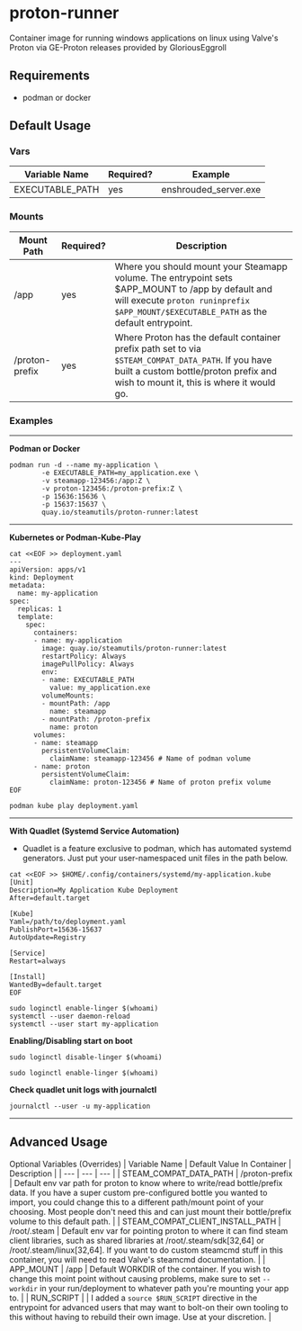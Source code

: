 # proton-runner
Container image for running windows applications on linux using Valve's Proton via GE-Proton releases provided by GloriousEggroll

## Requirements

- podman or docker

## Default Usage

### Vars
| Variable Name | Required? | Example |
| --- | --- | --- |
| EXECUTABLE_PATH | yes | enshrouded_server.exe |

### Mounts
| Mount Path | Required? | Description |
| --- | --- | --- |
| /app | yes | Where you should mount your Steamapp volume. The entrypoint sets $APP_MOUNT to /app by default and will execute `proton runinprefix $APP_MOUNT/$EXECUTABLE_PATH` as the default entrypoint. |
| /proton-prefix | yes | Where Proton has the default container prefix path set to via `$STEAM_COMPAT_DATA_PATH`. If you have built a custom bottle/proton prefix and wish to mount it, this is where it would go. |

### Examples
---
**Podman or Docker**
```
podman run -d --name my-application \
        -e EXECUTABLE_PATH=my_application.exe \
        -v steamapp-123456:/app:Z \
        -v proton-123456:/proton-prefix:Z \
        -p 15636:15636 \
        -p 15637:15637 \
        quay.io/steamutils/proton-runner:latest
```
---
**Kubernetes or Podman-Kube-Play**
```
cat <<EOF >> deployment.yaml
---
apiVersion: apps/v1
kind: Deployment
metadata:
  name: my-application
spec:
  replicas: 1
  template:
    spec:
      containers:
      - name: my-application
        image: quay.io/steamutils/proton-runner:latest
        restartPolicy: Always
        imagePullPolicy: Always
        env:
        - name: EXECUTABLE_PATH
          value: my_application.exe
        volumeMounts:
        - mountPath: /app
          name: steamapp
        - mountPath: /proton-prefix
          name: proton
      volumes:
      - name: steamapp
        persistentVolumeClaim:
          claimName: steamapp-123456 # Name of podman volume
      - name: proton
        persistentVolumeClaim:
          claimName: proton-123456 # Name of proton prefix volume      
EOF

podman kube play deployment.yaml
```

---
**With Quadlet (Systemd Service Automation)**
- Quadlet is a feature exclusive to podman, which has automated systemd generators. Just put your user-namespaced unit files in the path below.

```
cat <<EOF >> $HOME/.config/containers/systemd/my-application.kube
[Unit]
Description=My Application Kube Deployment
After=default.target

[Kube]
Yaml=/path/to/deployment.yaml
PublishPort=15636-15637
AutoUpdate=Registry

[Service]
Restart=always

[Install]
WantedBy=default.target
EOF

sudo loginctl enable-linger $(whoami)
systemctl --user daemon-reload
systemctl --user start my-application
```
**Enabling/Disabling start on boot**
```
sudo loginctl disable-linger $(whoami)

sudo loginctl enable-linger $(whoami)
```
**Check quadlet unit logs with journalctl**
```
journalctl --user -u my-application
```

---

## Advanced Usage
Optional Variables (Overrides)
| Variable Name | Default Value In Container | Description |
| --- | --- | --- | 
| STEAM_COMPAT_DATA_PATH | /proton-prefix | Default env var path for proton to know where to write/read bottle/prefix data. If you have a super custom pre-configured bottle you wanted to import, you could change this to a different path/mount point of your choosing. Most people don't need this and can just mount their bottle/prefix volume to this default path. |
| STEAM_COMPAT_CLIENT_INSTALL_PATH | /root/.steam | Default env var for pointing proton to where it can find steam client libraries, such as shared libraries at /root/.steam/sdk[32,64] or /root/.steam/linux[32,64]. If you want to do custom steamcmd stuff in this container, you will need to read Valve's steamcmd documentation. |
| APP_MOUNT | /app | Default WORKDIR of the container. If you wish to change this moint point without causing problems, make sure to set `--workdir` in your run/deployment to whatever path you're mounting your app to. |
| RUN_SCRIPT | | I added a `source $RUN_SCRIPT` directive in the entrypoint for advanced users that may want to bolt-on their own tooling to this without having to rebuild their own image. Use at your discretion. |